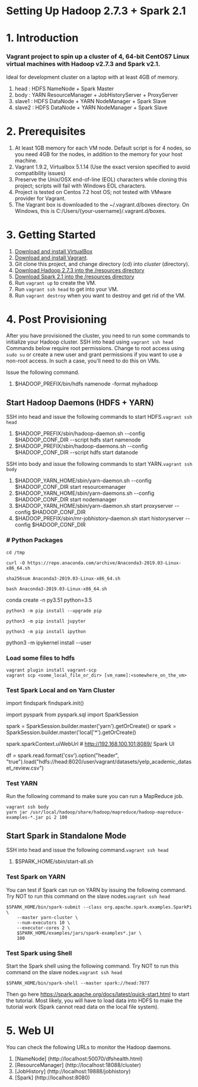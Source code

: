 Setting Up Hadoop 2.7.3 + Spark 2.1
===================================

# 1. Introduction

### Vagrant project to spin up a cluster of 4, 64-bit CentOS7 Linux virtual machines with Hadoop v2.7.3 and Spark v2.1.

Ideal for development cluster on a laptop with at least 4GB of memory.

1. head : HDFS NameNode + Spark Master
2. body : YARN ResourceManager + JobHistoryServer + ProxyServer
3. slave1 : HDFS DataNode + YARN NodeManager + Spark Slave
4. slave2 : HDFS DataNode + YARN NodeManager + Spark Slave

# 2. Prerequisites

1. At least 1GB memory for each VM node. Default script is for 4 nodes, so you need 4GB for the nodes, in addition to the memory for your host machine.
2. Vagrant 1.9.2, Virtualbox 5.1.14 (Use the exact version specified to avoid compatibility issues)
3. Preserve the Unix/OSX end-of-line (EOL) characters while cloning this project; scripts will fail with Windows EOL characters.
4. Project is tested on Centos 7.2 host OS; not tested with VMware provider for Vagrant.
5. The Vagrant box is downloaded to the ~/.vagrant.d/boxes directory. On Windows, this is C:/Users/{your-username}/.vagrant.d/boxes.

# 3. Getting Started

1. [Download and install VirtualBox](https://www.virtualbox.org/wiki/Downloads)
2. [Download and install Vagrant](http://www.vagrantup.com/downloads.html).
3. Git clone this project, and change directory (cd) into *cluster* (directory).
4. [Download Hadoop 2.7.3 into the /resources directory](http://www.apache.org/dyn/closer.cgi/hadoop/common/hadoop-2.7.3/hadoop-2.7.3.tar.gz)
5. [Download Spark 2.1 into the /resources directory](http://d3kbcqa49mib13.cloudfront.net/spark-2.1.0-bin-hadoop2.7.tgz)
6. Run ``vagrant up`` to create the VM.
7. Run ``vagrant ssh head`` to get into your VM.
8. Run ``vagrant destroy`` when you want to destroy and get rid of the VM.

# 4. Post Provisioning

After you have provisioned the cluster, you need to run some commands to initialize your Hadoop cluster.
SSH into head using ``vagrant ssh head`` Commands below require root permissions. Change to root access using ``sudo su`` or create a new user and grant permissions if you want to use a non-root access. In such a case, you'll need to do this on VMs.

Issue the following command.

1. $HADOOP_PREFIX/bin/hdfs namenode -format myhadoop

## Start Hadoop Daemons (HDFS + YARN)

SSH into head and issue the following commands to start HDFS.``vagrant ssh head``

1. $HADOOP_PREFIX/sbin/hadoop-daemon.sh --config $HADOOP_CONF_DIR --script hdfs start namenode
2. $HADOOP_PREFIX/sbin/hadoop-daemons.sh --config $HADOOP_CONF_DIR --script hdfs start datanode

SSH into body and issue the following commands to start YARN.``vagrant ssh body``

1. $HADOOP_YARN_HOME/sbin/yarn-daemon.sh --config $HADOOP_CONF_DIR start resourcemanager
2. $HADOOP_YARN_HOME/sbin/yarn-daemons.sh --config $HADOOP_CONF_DIR start nodemanager
3. $HADOOP_YARN_HOME/sbin/yarn-daemon.sh start proxyserver --config $HADOOP_CONF_DIR
4. $HADOOP_PREFIX/sbin/mr-jobhistory-daemon.sh start historyserver --config $HADOOP_CONF_DIR

### # Python Packages

`cd /tmp`

`curl -O https://repo.anaconda.com/archive/Anaconda3-2019.03-Linux-x86_64.sh`

`sha256sum Anaconda3-2019.03-Linux-x86_64.sh`

`bash Anaconda3-2019.03-Linux-x86_64.sh`

conda create -n py3.51 python=3.5

`python3 -m pip install --upgrade pip`

`python3 -m pip install jupyter`

`python3 -m pip install ipython`

python3 -m ipykernel install --user

### Load some files to hdfs

```
vagrant plugin install vagrant-scp
vagrant scp <some_local_file_or_dir> [vm_name]:<somewhere_on_the_vm>
```

### Test Spark Local and on Yarn Cluster

import findspark
findspark.init()

import pyspark
from pyspark.sql import SparkSession

spark = SparkSession.builder.master('yarn').getOrCreate() or spark = SparkSession.builder.master('local['*').getOrCreate()

spark.sparkContext.uiWebUrl         # http://192.168.100.101:8089/ Spark UI

df = spark.read.format('csv').option("header", "true").load("hdfs://head:8020/user/vagrant/datasets/yelp_academic_dataset_review.csv")

### Test YARN

Run the following command to make sure you can run a MapReduce job.

```
vagrant ssh body
yarn jar /usr/local/hadoop/share/hadoop/mapreduce/hadoop-mapreduce-examples-*.jar pi 2 100
```

## Start Spark in Standalone Mode

SSH into head and issue the following command.``vagrant ssh head``

1. $SPARK_HOME/sbin/start-all.sh

### Test Spark on YARN

You can test if Spark can run on YARN by issuing the following command. Try NOT to run this command on the slave nodes.``vagrant ssh head``

```
$SPARK_HOME/bin/spark-submit --class org.apache.spark.examples.SparkPi \
    --master yarn-cluster \
    --num-executors 10 \
    --executor-cores 2 \
    $SPARK_HOME/examples/jars/spark-examples*.jar \
    100
```

### Test Spark using Shell

Start the Spark shell using the following command. Try NOT to run this command on the slave nodes.``vagrant ssh head``

```
$SPARK_HOME/bin/spark-shell --master spark://head:7077
```

Then go here https://spark.apache.org/docs/latest/quick-start.html to start the tutorial. Most likely, you will have to load data into HDFS to make the tutorial work (Spark cannot read data on the local file system).

# 5. Web UI

You can check the following URLs to monitor the Hadoop daemons.

1. [NameNode] (http://localhost:50070/dfshealth.html)
2. [ResourceManager] (http://localhost:18088/cluster)
3. [JobHistory] (http://localhost:19888/jobhistory)
4. [Spark] (http://localhost:8080)
